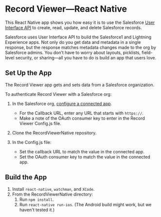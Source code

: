 # Record Viewer&mdash;React Native

This React Native app shows you how easy it is to use the Salesforce [User Interface API](https://developer.salesforce.com/docs/atlas.en-us.uiapi.meta/uiapi) to create, read, update, and delete Salesforce records.

Salesforce uses User Interface API to build the Salesforce1 and Lightning Experience apps. Not only do you get data and metadata in a single response, but the response matches metadata changes made to the org by Salesforce admins. You don’t have to worry about layouts, picklists, field-level security, or sharing&mdash;all you have to do is build an app that users love.

## Set Up the App

The Record Viewer app gets and sets data from a Salesforce organization.

To authenticate Record Viewer with a Salesforce org:

1. In the Salesforce org, [configure a connected app](https://help.salesforce.com/articleView?id=connected_app_overview.htm).
    * For the Callback URL, enter any URL that starts with `https://`.
    * Make a note of the OAuth consumer key to enter in the Record Viewer Config.js file.

1. Clone the RecordViewerNative repository.
1. In the Config.js file:
   * Set the callback URL to match the value in the connected app. 
   * Set the OAuth consumer key to match the value in the connected app.
   

## Build the App

1. Install `react-native`, `watchman`, and `XCode`.
1. From the RecordViewerNative directory:
    1. Run `npm install`.
    1. Run `react-native run-ios`. (The Android build might work, but we haven't tested it.)
